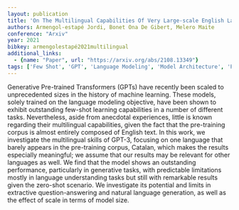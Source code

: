 ```yaml
---
layout: publication
title: 'On The Multilingual Capabilities Of Very Large-scale English Language Models'
authors: Armengol-estapé Jordi, Bonet Ona De Gibert, Melero Maite
conference: "Arxiv"
year: 2021
bibkey: armengolestapé2021multilingual
additional_links:
  - {name: "Paper", url: "https://arxiv.org/abs/2108.13349"}
tags: ['Few Shot', 'GPT', 'Language Modeling', 'Model Architecture', 'Pretraining Methods', 'Reinforcement Learning', 'Training Techniques', 'Transformer']
---
```

Generative Pre-trained Transformers (GPTs) have recently been scaled to unprecedented sizes in the history of machine learning. These models, solely trained on the language modeling objective, have been shown to exhibit outstanding few-shot learning capabilities in a number of different tasks. Nevertheless, aside from anecdotal experiences, little is known regarding their multilingual capabilities, given the fact that the pre-training corpus is almost entirely composed of English text. In this work, we investigate the multilingual skills of GPT-3, focusing on one language that barely appears in the pre-training corpus, Catalan, which makes the results especially meaningful; we assume that our results may be relevant for other languages as well. We find that the model shows an outstanding performance, particularly in generative tasks, with predictable limitations mostly in language understanding tasks but still with remarkable results given the zero-shot scenario. We investigate its potential and limits in extractive question-answering and natural language generation, as well as the effect of scale in terms of model size.
